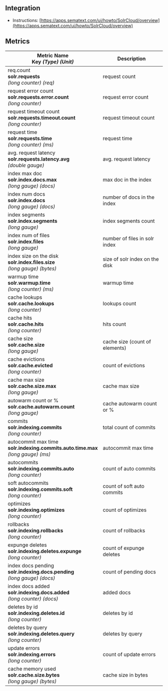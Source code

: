 ## Integration

- Instructions: [https://apps.sematext.com/ui/howto/SolrCloud/overview](https://apps.sematext.com/ui/howto/SolrCloud/overview)

## Metrics

Metric Name<br> Key *(Type)* *(Unit)*                                                     |  Description
------------------------------------------------------------------------------------------|--------------------------------
req.count<br>**solr.requests** <br>*(long counter)* *(req)*                               |  request count
request error count<br>**solr.requests.error.count** <br>*(long counter)*                 |  request error count
request timeout count<br>**solr.requests.timeout.count** <br>*(long counter)*             |  request timeout count
request time<br>**solr.requests.time** <br>*(long counter)* *(ms)*                        |  request time
avg. request latency<br>**solr.requests.latency.avg** <br>*(double gauge)*                |  avg. request latency
index max doc<br>**solr.index.docs.max** <br>*(long gauge)* *(docs)*                      |  max doc in the index
index num docs<br>**solr.index.docs** <br>*(long gauge)* *(docs)*                         |  number of docs in the index
index segments<br>**solr.index.segments** <br>*(long gauge)*                              |  index segments count
index num of files<br>**solr.index.files** <br>*(long gauge)*                             |  number of files in solr index
index size on the disk<br>**solr.index.files.size** <br>*(long gauge)* *(bytes)*          |  size of solr index on the disk
warmup time<br>**solr.warmup.time** <br>*(long counter)* *(ms)*                           |  warmup time
cache lookups<br>**solr.cache.lookups** <br>*(long counter)*                              |  lookups count
cache hits<br>**solr.cache.hits** <br>*(long counter)*                                    |  hits count
cache size<br>**solr.cache.size** <br>*(long gauge)*                                      |  cache size (count of elements)
cache evictions<br>**solr.cache.evicted** <br>*(long counter)*                            |  count of evictions
cache max size<br>**solr.cache.size.max** <br>*(long gauge)*                              |  cache max size
autowarm count or %<br>**solr.cache.autowarm.count** <br>*(long gauge)*                   |  cache autowarm count or %
commits<br>**solr.indexing.commits** <br>*(long counter)*                                 |  total count of commits
autocommit max time<br>**solr.indexing.commits.auto.time.max** <br>*(long gauge)* *(ms)*  |  autocommit max time
autocommits<br>**solr.indexing.commits.auto** <br>*(long counter)*                        |  count of auto commits
soft autocommits<br>**solr.indexing.commits.soft** <br>*(long counter)*                   |  count of soft auto commits
optimizes<br>**solr.indexing.optimizes** <br>*(long counter)*                             |  count of optimizes
rollbacks<br>**solr.indexing.rollbacks** <br>*(long counter)*                             |  count of rollbacks
expunge deletes<br>**solr.indexing.deletes.expunge** <br>*(long counter)*                 |  count of expunge deletes
index docs pending<br>**solr.indexing.docs.pending** <br>*(long gauge)* *(docs)*          |  count of pending docs
index docs added<br>**solr.indexing.docs.added** <br>*(long counter)* *(docs)*            |  added docs
deletes by id<br>**solr.indexing.deletes.id** <br>*(long counter)*                        |  deletes by id
deletes by query<br>**solr.indexing.deletes.query** <br>*(long counter)*                  |  deletes by query
update errors<br>**solr.indexing.errors** <br>*(long counter)*                            |  count of update errors
cache memory used<br>**solr.cache.size.bytes** <br>*(long gauge)* *(bytes)*               |  cache size in bytes